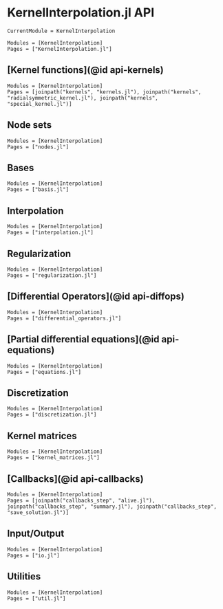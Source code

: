 # KernelInterpolation.jl API

```@meta
CurrentModule = KernelInterpolation
```

```@autodocs
Modules = [KernelInterpolation]
Pages = ["KernelInterpolation.jl"]
```

## [Kernel functions](@id api-kernels)

```@autodocs
Modules = [KernelInterpolation]
Pages = [joinpath("kernels", "kernels.jl"), joinpath("kernels", "radialsymmetric_kernel.jl"), joinpath("kernels", "special_kernel.jl")]
```

## Node sets

```@autodocs
Modules = [KernelInterpolation]
Pages = ["nodes.jl"]
```

## Bases

```@autodocs
Modules = [KernelInterpolation]
Pages = ["basis.jl"]
```

## Interpolation

```@autodocs
Modules = [KernelInterpolation]
Pages = ["interpolation.jl"]
```

## Regularization

```@autodocs
Modules = [KernelInterpolation]
Pages = ["regularization.jl"]
```

## [Differential Operators](@id api-diffops)

```@autodocs
Modules = [KernelInterpolation]
Pages = ["differential_operators.jl"]
```

## [Partial differential equations](@id api-equations)

```@autodocs
Modules = [KernelInterpolation]
Pages = ["equations.jl"]
```

## Discretization

```@autodocs
Modules = [KernelInterpolation]
Pages = ["discretization.jl"]
```

## Kernel matrices

```@autodocs
Modules = [KernelInterpolation]
Pages = ["kernel_matrices.jl"]
```

## [Callbacks](@id api-callbacks)

```@autodocs
Modules = [KernelInterpolation]
Pages = [joinpath("callbacks_step", "alive.jl"), joinpath("callbacks_step", "summary.jl"), joinpath("callbacks_step", "save_solution.jl")]
```

## Input/Output

```@autodocs
Modules = [KernelInterpolation]
Pages = ["io.jl"]
```

## Utilities

```@autodocs
Modules = [KernelInterpolation]
Pages = ["util.jl"]
```
